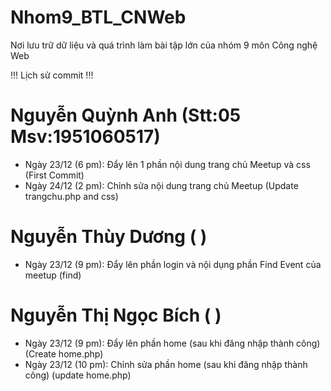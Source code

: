 # Nhom9_BTL_CNWeb
Nơi lưu trữ dữ liệu và quá trình làm bài tập lớn của nhóm 9 môn Công nghệ Web

!!! Lịch sử commit !!!
# Nguyễn Quỳnh Anh (Stt:05 Msv:1951060517)

+ Ngày 23/12 (6 pm): Đẩy lên 1 phần nội dung trang chủ Meetup và css (First Commit)
+ Ngày 24/12 (2 pm): Chỉnh sửa nội dung trang chủ Meetup (Update trangchu.php and css)  

# Nguyễn Thùy Dương ( )
+ Ngày 23/12 (9 pm): Đẩy lên phần login và nội dụng phần Find Event của meetup (find)

# Nguyễn Thị Ngọc Bích ( )
+ Ngày 23/12 (9 pm): Đẩy lên phần home (sau khi đăng nhập thành công) (Create home.php)
+ Ngày 23/12 (10 pm): Chỉnh sửa phần home (sau khi đăng nhập thành công) (update home.php)

